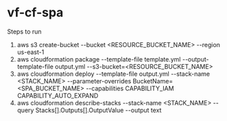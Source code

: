 # vf-cf-spa

Steps to run

1.  aws s3 create-bucket --bucket <RESOURCE_BUCKET_NAME> --region us-east-1
2.  aws cloudformation package --template-file template.yml --output-template-file output.yml --s3-bucket=<RESOURCE_BUCKET_NAME>
3.  aws cloudformation deploy --template-file output.yml --stack-name <STACK_NAME> --parameter-overrides BucketName=<SPA_BUCKET_NAME> --capabilities CAPABILITY_IAM CAPABILITY_AUTO_EXPAND
4.  aws cloudformation describe-stacks --stack-name <STACK_NAME> --query Stacks[].Outputs[].OutputValue --output text
